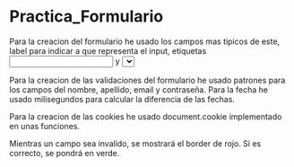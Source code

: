 # Practica_Formulario

Para la creacion del formulario he usado los campos mas tipicos de este, label para indicar a que representa el input, 
etiquetas <input> y <select> para los campos y dos botones la final. El boton del login se creará cuando el usuario se haya registrado correctamente.

Para la creacion de las validaciones del formulario he usado patrones para los campos del nombre, apellido, email y contraseña. Para la fecha he usado milisegundos para calcular la diferencia de las fechas.

Para la creacion de las cookies he usado document.cookie implementado en unas funciones.

Mientras un campo sea invalido, se mostrará el border de rojo. Si es correcto, se pondrá en verde.
